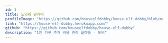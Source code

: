 ```yaml
---
id: 1
title: 도와줘 관리비
profileImage: "https://github.com/houseelfdobby/house-elf-dobby/blob/master/staticfiles/img/logo.png?raw=true"
link: "https://house-elf-dobby.herokuapp.com/"
github: "https://github.com/houseelfdobby/house-elf-dobby"
description: "1인 가구 주거 비용 관리 플랫폼 - 도비"
---
```

